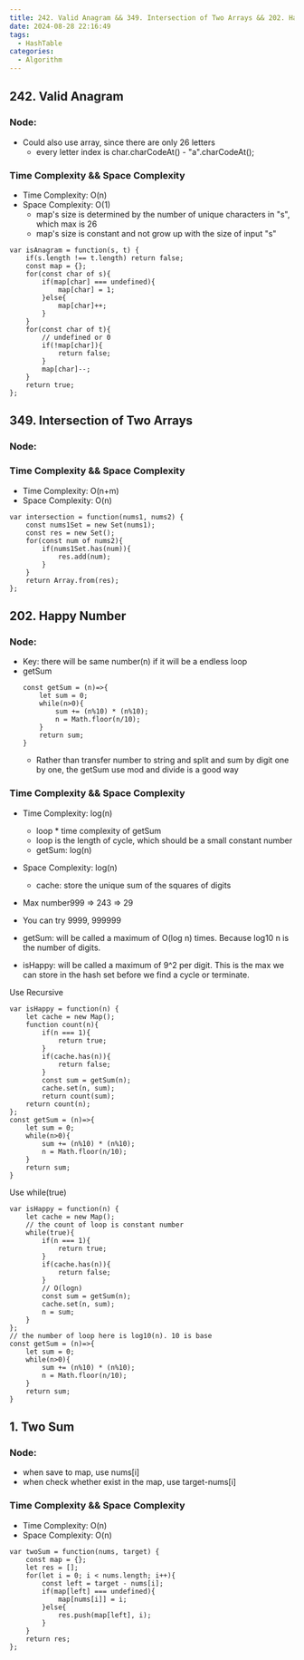 ```yaml
---
title: 242. Valid Anagram && 349. Intersection of Two Arrays && 202. Happy Number && 1. Two Sum
date: 2024-08-28 22:16:49
tags:
  - HashTable
categories:
  - Algorithm
---
```


## 242. Valid Anagram

### Node:

- Could also use array, since there are only 26 letters
  - every letter index is char.charCodeAt() - "a".charCodeAt();

### Time Complexity && Space Complexity

- Time Complexity: O(n)
- Space Complexity: O(1)
  - map's size is determined by the number of unique characters in "s", which max is 26
  - map's size is constant and not grow up with the size of input "s"

```
var isAnagram = function(s, t) {
    if(s.length !== t.length) return false;
    const map = {};
    for(const char of s){
        if(map[char] === undefined){
            map[char] = 1;
        }else{
            map[char]++;
        }
    }
    for(const char of t){
        // undefined or 0
        if(!map[char]){
            return false;
        }
        map[char]--;
    }
    return true;
};
```

## 349. Intersection of Two Arrays

### Node:

### Time Complexity && Space Complexity

- Time Complexity: O(n+m)
- Space Complexity: O(n)

```
var intersection = function(nums1, nums2) {
    const nums1Set = new Set(nums1);
    const res = new Set();
    for(const num of nums2){
        if(nums1Set.has(num)){
            res.add(num);
        }
    }
    return Array.from(res);
};
```

## 202. Happy Number

### Node:
- Key: there will be same number(n) if it will be a endless loop
- getSum
    ```
    const getSum = (n)=>{
        let sum = 0;
        while(n>0){
            sum += (n%10) * (n%10);
            n = Math.floor(n/10);
        }
        return sum;
    }
    ```
    - Rather than transfer number to string and split and sum by digit one by one, the getSum use mod and divide is a good way

### Time Complexity && Space Complexity

- Time Complexity: log(n)
    - loop * time complexity of getSum
    - loop is the length of cycle, which should be a small constant number
    - getSum: log(n)
- Space Complexity: log(n)
    - cache: store the unique sum of the squares of digits

- Max number999 => 243 => 29
- You can try 9999, 999999
- getSum: will be called a maximum of O(log n) times. Because log10 n is the number of digits.
- isHappy: will be called a maximum of 9^2 per digit. This is the max we can store in the hash set before we find a cycle or terminate.

Use Recursive
```
var isHappy = function(n) {
    let cache = new Map();
    function count(n){
        if(n === 1){
            return true;
        }
        if(cache.has(n)){
            return false;
        }
        const sum = getSum(n);
        cache.set(n, sum);
        return count(sum);
    return count(n);
};
const getSum = (n)=>{
    let sum = 0;
    while(n>0){
        sum += (n%10) * (n%10);
        n = Math.floor(n/10);
    }
    return sum;
}
```

Use while(true)
```
var isHappy = function(n) {
    let cache = new Map();
    // the count of loop is constant number
    while(true){
        if(n === 1){
            return true;
        }
        if(cache.has(n)){
            return false;
        }
        // O(logn)
        const sum = getSum(n);
        cache.set(n, sum);
        n = sum;
    }
};
// the number of loop here is log10(n). 10 is base
const getSum = (n)=>{
    let sum = 0;
    while(n>0){
        sum += (n%10) * (n%10);
        n = Math.floor(n/10);
    }
    return sum;
}
```
## 1. Two Sum

### Node:
- when save to map, use nums[i]
- when check whether exist in the map, use target-nums[i]

### Time Complexity && Space Complexity

- Time Complexity: O(n)
- Space Complexity: O(n)

```
var twoSum = function(nums, target) {
    const map = {};
    let res = [];
    for(let i = 0; i < nums.length; i++){
        const left = target - nums[i];
        if(map[left] === undefined){
            map[nums[i]] = i;
        }else{
            res.push(map[left], i);
        }
    }
    return res;
};
```
